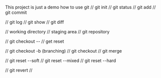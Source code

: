 This project is just a demo how to use git
// git init
// git status
// git add
// git commit

// git log
// git show
// git diff

// working directory
// staging area
// git repository

// git checkout -- <file>
// get reset

// git checkout -b <branch> (branching)
// git checkout <branch>
// git merge

// git reset --soft <to commit>
// git reset --mixed <to commit>
// git reset --hard <to commit>

// git revert <commit>
// 